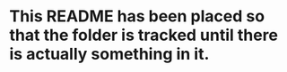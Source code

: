 # This README has been placed so that the folder is tracked until there is actually something in it.